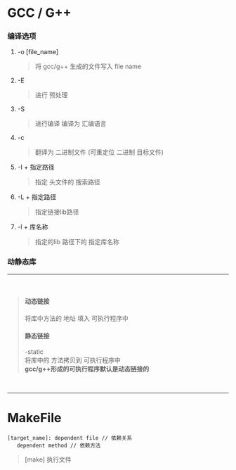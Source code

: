 # GCC / G++ 

### 编译选项
1. -o \[file_name\] <br>
   > 将 gcc/g++ 生成的文件写入 file name <br>
2. -E <br>
   >  进行 预处理 <br>
3. -S <br>
   > 进行编译 编译为 汇编语言<br>
4. -c <br>
   > 翻译为 二进制文件 (可重定位 二进制 目标文件)<br> 

5. -I + 指定路径 <br>
   > 指定 头文件的 搜索路径 <br>

6. -L + 指定路径 <br>
   > 指定链接lib路径 <br>

7. -l + 库名称 <br>
   > 指定的lib 路径下的 指定库名称 <br>

### 动静态库
*** 

<br>

> #### 动态链接
> 将库中方法的 地址 填入 可执行程序中 <br>
> #### 静态链接
> -static <br>
> 将库中的 方法拷贝到 可执行程序中 <br>
**gcc/g++形成的可执行程序默认是动态链接的** 

<br>

*** 
# MakeFile
``` 
[target_name]: dependent file // 依赖关系
   dependent method // 依赖方法

```
> \[make\] 执行文件 <br>


